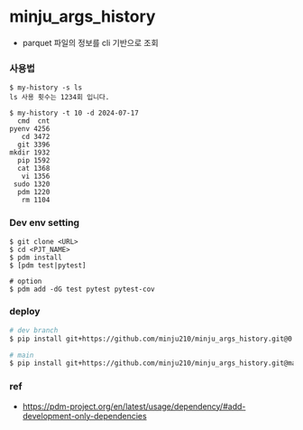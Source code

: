 # minju_args_history
- parquet 파일의 정보를 cli 기반으로 조회

### 사용법
```
$ my-history -s ls
ls 사용 횟수는 1234회 입니다.

$ my-history -t 10 -d 2024-07-17
  cmd  cnt
pyenv 4256
   cd 3472
  git 3396
mkdir 1932
  pip 1592
  cat 1368
   vi 1356
 sudo 1320
  pdm 1220
   rm 1104
```

### Dev env setting
```
$ git clone <URL>
$ cd <PJT_NAME>
$ pdm install
$ [pdm test|pytest]

# option
$ pdm add -dG test pytest pytest-cov
```
### deploy
```bash
# dev branch
$ pip install git+https://github.com/minju210/minju_args_history.git@0.2.0/args

# main
$ pip install git+https://github.com/minju210/minju_args_history.git@main/args
```

### ref
- https://pdm-project.org/en/latest/usage/dependency/#add-development-only-dependencies

